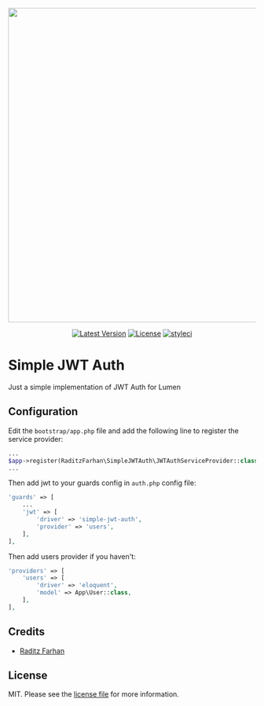 <p align="center"><img src="https://res.cloudinary.com/raditzfarhan/image/upload/v1587007679/simple-jwt-auth_gpo0vd.svg" width="640"></p>

<p align="center">
    <a href="https://github.com/raditzfarhan/simple-jwt-auth/releases"><img src="https://img.shields.io/github/v/release/raditzfarhan/simple-jwt-auth?style=flat-square" alt="Latest Version"></img></a>
    <a href="https://github.com/raditzfarhan/simple-jwt-auth"><img src="https://img.shields.io/badge/License-MIT-yellow.svg?style=flat-square" alt="License"></a>
    <a href="https://github.com/raditzfarhan/simple-jwt-auth"><img src="https://github.styleci.io/repos/7548986/shield?style=square" alt="styleci"></img></a>
</p>

# Simple JWT Auth

Just a simple implementation of JWT Auth for Lumen

## Configuration

Edit the `bootstrap/app.php` file and add the following line to register the service provider:

```php
...
$app->register(RaditzFarhan\SimpleJWTAuth\JWTAuthServiceProvider::class);
...
```

Then add jwt to your guards config in `auth.php` config file:
```php
'guards' => [
    ...    
    'jwt' => [
        'driver' => 'simple-jwt-auth',
        'provider' => 'users',
    ],
],
```

Then add users provider if you haven't:
```php
'providers' => [
    'users' => [
        'driver' => 'eloquent',
        'model' => App\User::class,
    ],
],
```

## Credits

- [Raditz Farhan](https://github.com/raditzfarhan)

## License

MIT. Please see the [license file](LICENSE) for more information.